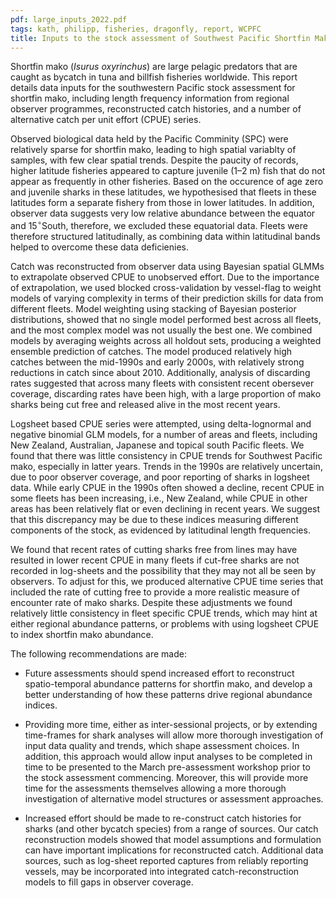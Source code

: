 ```yaml
---
pdf: large_inputs_2022.pdf
tags: kath, philipp, fisheries, dragonfly, report, WCPFC
title: Inputs to the stock assessment of Southwest Pacific Shortfin Mako shark
---
```

Shortfin mako (*Isurus oxyrinchus*) are large pelagic predators that are caught as bycatch in tuna and billfish fisheries worldwide. This report details data inputs for the southwestern Pacific stock assessment for shortfin mako, including length frequency information from regional observer programmes, reconstructed catch histories, and a number of alternative catch per unit effort (CPUE) series.

Observed biological data held by the Pacific Comminity (SPC) were relatively sparse for shortfin mako, leading to high spatial variablty of samples, with few clear spatial trends. Despite the paucity of records, higher latitude fisheries appeared to capture juvenile (1–2 m) fish that do not appear as frequently in other fisheries. Based on the occurence of age zero and juvenile sharks in these latitudes, we hypothesised that fleets in these latitudes form a separate fishery from those in lower latitudes. In addition, observer data suggests very low relative abundance between the equator and 15$^\circ$South, therefore, we excluded these equatorial data. Fleets were therefore structured latitudinally, as combining data within latitudinal bands helped to overcome these data deficienies.

Catch was reconstructed from observer data using Bayesian spatial GLMMs to extrapolate observed CPUE to unobserved effort. Due to the importance of extrapolation, we used blocked cross-validation by vessel-flag to weight models of varying complexity in terms of their prediction skills for data from different fleets. Model weighting using stacking of Bayesian posterior distributions, showed that no single model performed best across all fleets, and the most complex model was not usually the best one. We combined models by averaging weights across all holdout sets, producing a weighted ensemble prediction of catches. The model produced relatively high catches between the mid-1990s and early 2000s, with relatively strong reductions in catch since about 2010. Additionally, analysis of discarding rates suggested that across many fleets with consistent recent obersever coverage, discarding rates have been high, with a large proportion of mako sharks being cut free and released alive in the most recent years.

Logsheet based CPUE series were attempted, using delta-lognormal and negative binomial GLM models, for a number of areas and fleets, including New Zealand, Australian, Japanese and topical south Pacific fleets. We found that there was little consistency in CPUE trends for Southwest Pacific mako, especially in latter years. Trends in the 1990s are relatively uncertain, due to poor observer coverage, and poor reporting of sharks in logsheet data. While early CPUE in the 1990s often showed a decline, recent CPUE in some fleets has been increasing, i.e., New Zealand, while CPUE in other areas has been relatively flat or even declining in recent years. We suggest that this discrepancy may be due to these indices measuring different components of the stock, as evidenced by latitudinal length frequencies.

We found that recent rates of cutting sharks free from lines may have resulted in lower recent CPUE in many fleets if cut-free sharks are not recorded in log-sheets and the possibility that they may not all be seen by observers. To adjust for this, we produced alternative CPUE time series that included the rate of cutting free to provide a more realistic measure of encounter rate of mako sharks. Despite these adjustments we found relatively little consistency in fleet specific CPUE trends, which may hint at either regional abundance patterns, or problems with using logsheet CPUE to index shortfin mako abundance.

The following recommendations are made:

- Future assessments should spend increased effort to reconstruct spatio-temporal abundance patterns for shortfin mako, and develop a better understanding of how these patterns drive regional abundance indices.

- Providing more time, either as inter-sessional projects, or by extending time-frames for shark analyses will allow more thorough investigation of input data quality and trends, which shape assessment choices. In addition, this approach would allow input analyses to be completed in time to be presented to the March pre-assessment workshop prior to the stock assessment commencing. Moreover, this will provide more time for the assessments themselves allowing a more thorough investigation of alternative model structures or assessment approaches.

- Increased effort should be made to re-construct catch histories for sharks (and other bycatch species) from a range of sources. Our catch reconstruction models showed that model assumptions and formulation can have important implications for reconstructed catch. Additional data sources, such as log-sheet reported captures from reliably reporting vessels, may be incorporated into integrated catch-reconstruction models to fill gaps in observer coverage.
